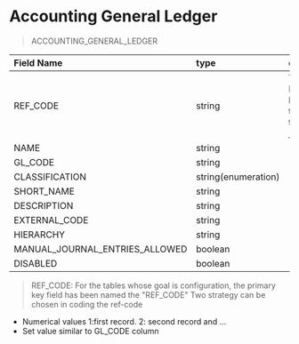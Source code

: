 # Accounting General Ledger

> ACCOUNTING_GENERAL_LEDGER

|  Field Name  | type | d|
| :------------ | :------------ |:------------ |
|  REF_CODE |  string | The Primary key of the table. [↓](#ref_code) |
|  NAME | string  |   |
|  GL_CODE |  string  |   |
|  CLASSIFICATION | string(enumeration)  |   |
|  SHORT_NAME | string  |   |
|  DESCRIPTION | string  |   |
|  EXTERNAL_CODE | string  |   |
|  HIERARCHY | string  |   |
|  MANUAL_JOURNAL_ENTRIES_ALLOWED | boolean  |   |
|  DISABLED  | boolean  |   |

>REF_CODE:
 <a name="ref_code"></a> For the tables whose goal is configuration, the primary key field has been named the "REF_CODE"
Two strategy can be chosen in coding the ref-code
  * Numerical values 1:first record. 2: second record and ...
  * Set value similar to GL_CODE column 
>
